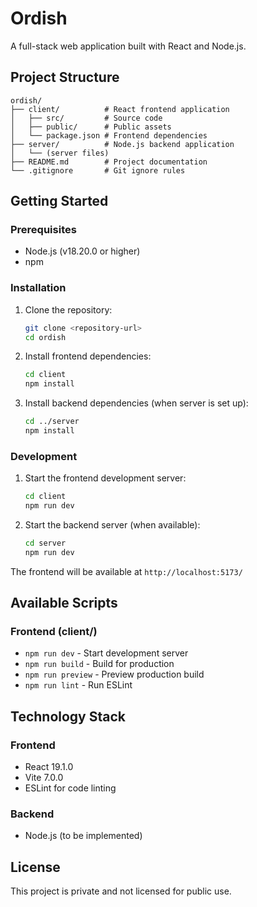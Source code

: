 # Ordish

A full-stack web application built with React and Node.js.

## Project Structure

```
ordish/
├── client/          # React frontend application
│   ├── src/         # Source code
│   ├── public/      # Public assets
│   └── package.json # Frontend dependencies
├── server/          # Node.js backend application
│   └── (server files)
├── README.md        # Project documentation
└── .gitignore       # Git ignore rules
```

## Getting Started

### Prerequisites

- Node.js (v18.20.0 or higher)
- npm

### Installation

1. Clone the repository:
   ```bash
   git clone <repository-url>
   cd ordish
   ```

2. Install frontend dependencies:
   ```bash
   cd client
   npm install
   ```

3. Install backend dependencies (when server is set up):
   ```bash
   cd ../server
   npm install
   ```

### Development

1. Start the frontend development server:
   ```bash
   cd client
   npm run dev
   ```

2. Start the backend server (when available):
   ```bash
   cd server
   npm run dev
   ```

The frontend will be available at `http://localhost:5173/`

## Available Scripts

### Frontend (client/)
- `npm run dev` - Start development server
- `npm run build` - Build for production
- `npm run preview` - Preview production build
- `npm run lint` - Run ESLint

## Technology Stack

### Frontend
- React 19.1.0
- Vite 7.0.0
- ESLint for code linting

### Backend
- Node.js (to be implemented)

## License

This project is private and not licensed for public use.
